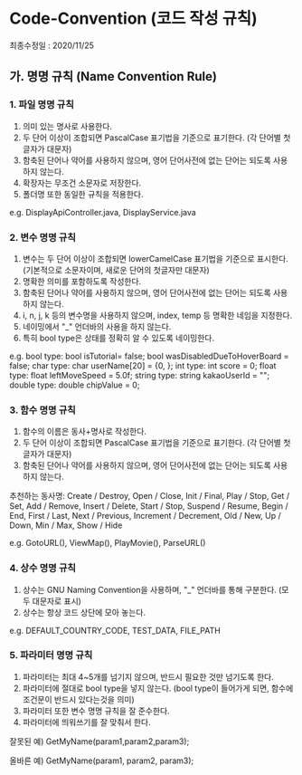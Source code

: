 # Code-Convention (코드 작성 규칙)

최종수정일 : 2020/11/25

## 가. 명명 규칙 (Name Convention Rule)
### 1. 파일 명명 규칙
 1) 의미 있는 명사로 사용한다.
 2) 두 단어 이상이 조합되면 PascalCase 표기법을 기준으로 표기한다.
   (각 단어별 첫글자가 대문자)
 3) 함축된 단어나 약어를 사용하지 않으며, 영어 단어사전에 없는 단어는 되도록 사용하지 않는다.
 4) 확장자는 무조건 소문자로 저장한다.
 5) 폴더명 또한 동일한 규칙을 적용한다.

e.g. DisplayApiController.java, DisplayService.java

### 2. 변수 명명 규칙
 1) 변수는 두 단어 이상이 조합되면 lowerCamelCase 표기법을 기준으로 표시한다.
    (기본적으로 소문자이며, 새로운 단어의 첫글자만 대문자)
 2) 명확한 의미를 포함하도록 작성한다.
 3) 함축된 단어나 약어를 사용하지 않으며, 영어 단어사전에 없는 단어는 되도록 사용하지 않는다.
 4) i, n, j, k 등의 변수명을 사용하지 않으며, index, temp 등 명확한 네임을 지정한다.
 5) 네이밍에서 "_" 언더바의 사용을 하지 않는다.
 6) 특히 bool type은 상태를 정확히 알 수 있도록 네이밍한다.

e.g.
bool type: bool isTutorial= false; bool wasDisabledDueToHoverBoard = false;
char type: char userName[20] = {0, };
int type: int score = 0;
float type: float leftMoveSpeed = 5.0f;
string type: string kakaoUserId = "";
double type: double chipValue = 0;


### 3. 함수 명명 규칙
 1) 함수의 이름은 동사+명사로 작성한다.
 2) 두 단어 이상이 조합되면 PascalCase 표기법을 기준으로 표기한다.
   (각 단어별 첫글자가 대문자)
 3) 함축된 단어나 약어를 사용하지 않으며, 영어 단어사전에 없는 단어는 되도록 사용하지 않는다.
 
추천하는 동사명:
Create / Destroy, Open / Close, Init / Final, Play / Stop, Get / Set, Add / Remove,
Insert / Delete, Start / Stop, Suspend / Resume, Begin / End, First / Last,
Next / Previous, Increment / Decrement, Old / New, Up / Down, Min / Max, Show / Hide

e.g. GotoURL(), ViewMap(), PlayMovie(), ParseURL()

### 4. 상수 명명 규칙
 1) 상수는 GNU Naming Convention을 사용하며, "_" 언더바를 통해 구분한다.
 (모두 대문자로 표시)
 2) 상수는 항상 코드 상단에 모아 놓는다.
 
 e.g. DEFAULT_COUNTRY_CODE, TEST_DATA, FILE_PATH
 
 ### 5. 파라미터 명명 규칙
  1) 파라미터는 최대 4~5개를 넘기지 않으며, 반드시 필요한 것만 넘기도록 한다.
  2) 파라미터에 절대로 bool type을 넣지 않는다. 
  (bool type이 들어가게 되면, 함수에 조건문이 반드시 있다는것을 의미)
  3) 파라미터 또한 변수 명명 규칙을 잘 준수한다.
  4) 파라미터에 띄워쓰기를 잘 맞춰서 한다.
  
  
잘못된 예)
GetMyName(param1,param2,param3);

올바른 예)
GetMyName(param1, param2, param3);


  
  
